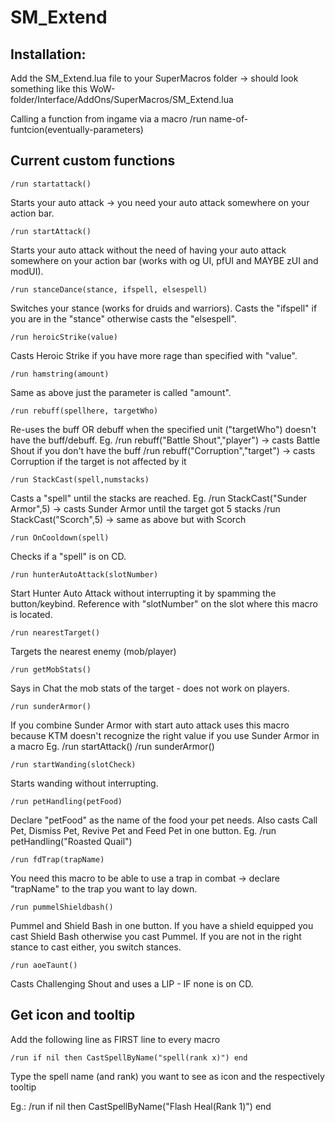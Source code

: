 # SM_Extend
## Installation:

Add the SM_Extend.lua file to your SuperMacros folder -> should look something like this
WoW-folder/Interface/AddOns/SuperMacros/SM_Extend.lua

Calling a function from ingame via a macro
/run name-of-funtcion(eventually-parameters)

## Current custom functions
```
/run startattack()
```
Starts your auto attack -> you need your auto attack somewhere on your action bar.
```
/run startAttack()
```
Starts your auto attack without the need of having your auto attack somewhere on your action bar (works with og UI, pfUI and MAYBE zUI and modUI).
```
/run stanceDance(stance, ifspell, elsespell)
```
Switches your stance (works for druids and warriors). Casts the "ifspell" if you are in the "stance" otherwise casts the "elsespell".
```
/run heroicStrike(value)
```
Casts Heroic Strike if you have more rage than specified with "value".
```
/run hamstring(amount)
```
Same as above just the parameter is called "amount".
```
/run rebuff(spellhere, targetWho)
```
Re-uses the buff OR debuff when the specified unit ("targetWho") doesn't have the buff/debuff.
Eg. /run rebuff("Battle Shout","player") -> casts Battle Shout if you don't have the buff
    /run rebuff("Corruption","target") -> casts Corruption if the target is not affected by it
```
/run StackCast(spell,numstacks)
```
Casts a "spell" until the stacks are reached.
Eg. /run StackCast("Sunder Armor",5) -> casts Sunder Armor until the target got 5 stacks
    /run StackCast("Scorch",5) -> same as above but with Scorch
```
/run OnCooldown(spell)
```
Checks if a "spell" is on CD.
```
/run hunterAutoAttack(slotNumber)
```
Start Hunter Auto Attack without interrupting it by spamming the button/keybind. Reference with "slotNumber" on the slot where this macro is located.
```
/run nearestTarget()
```
Targets the nearest enemy (mob/player)
```
/run getMobStats()
```
Says in Chat the mob stats of the target - does not work on players.
```
/run sunderArmor()
```
If you combine Sunder Armor with start auto attack uses this macro because KTM doesn't recognize the right value if you use Sunder Armor in a macro
Eg. /run startAttack()
    /run sunderArmor()
```
/run startWanding(slotCheck)
```
Starts wanding without interrupting.
```
/run petHandling(petFood)
```
Declare "petFood" as the name of the food your pet needs. Also casts Call Pet, Dismiss Pet, Revive Pet and Feed Pet in one button.
Eg. /run petHandling("Roasted Quail")
```
/run fdTrap(trapName)
```
You need this macro to be able to use a trap in combat -> declare "trapName" to the trap you want to lay down.
```
/run pummelShieldbash()
```
Pummel and Shield Bash in one button. If you have a shield equipped you cast Shield Bash otherwise you cast Pummel. If you are not in the right stance to cast either, you switch stances.
```
/run aoeTaunt()
```
Casts Challenging Shout and uses a LIP - IF none is on CD.

## Get icon and tooltip
Add the following line as FIRST line to every macro
```
/run if nil then CastSpellByName("spell(rank x)") end
```
Type the spell name (and rank) you want to see as icon and the respectively tooltip

Eg.: /run if nil then CastSpellByName("Flash Heal(Rank 1)") end
